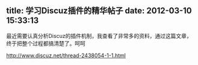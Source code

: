 title: 学习Discuz插件的精华帖子
date: 2012-03-10 15:33:13
---

<p>
	最近需要认真分析Discuz的插件机制，我查看了非常多的资料，通过这篇文章，终于把整个过程都搞清楚了。呵呵
</p>
<p>
	<a href="http://www.discuz.net/thread-2438054-1-1.html">http://www.discuz.net/thread-2438054-1-1.html</a>
</p>